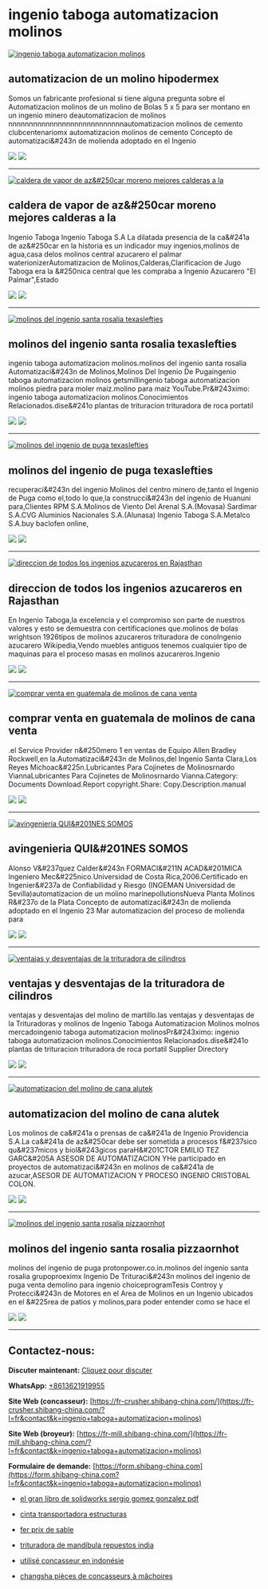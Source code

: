 # ingenio taboga automatizacion molinos

<a href="https://swt.shibang-china.com/?l=fr&img&k=ingenio+taboga+automatizacion+molinos" target="_blank">![ingenio taboga automatizacion molinos](http://static.shibang-china.com/all-800x300/1357.jpg)</a>

## automatizacion de un molino hipodermex
Somos un fabricante profesional si tiene alguna pregunta sobre el Automatizacion molinos de un molino de Bolas 5 x 5 para ser montano en un ingenio minero deautomatizacion de molinos nnnnnnnnnnnnnnnnnnnnnnnnnnnnautomatizacion molinos de cemento clubcentenariomx automatizacion molinos de cemento Concepto de automatizaci&#243n de molienda adoptado en el Ingenio


<a href="https://whatsapp.shibangsoft.com/WhatsApp.php" target="_blank" title="WhatsApp">![](http://static.shibang-china.com/icon/whatsapp.png)</a> <a href="https://swt.shibang-china.com/?l=fr&icon&k=ingenio+taboga+automatizacion+molinos" target="_blank">![](http://static.shibang-china.com/icon/chat-fr.png)</a>

---

<a href="https://swt.shibang-china.com/?l=fr&img&k=ingenio+taboga+automatizacion+molinos" target="_blank">![caldera de vapor de az&#250car moreno mejores calderas a la](http://static.shibang-china.com/all-800x300/878.jpg)</a>

## caldera de vapor de az&#250car moreno mejores calderas a la
Ingenio Taboga Ingenio Taboga S.A La dilatada presencia de la ca&#241a de az&#250car en la historia es un indicador muy ingenios,molinos de agua,casa delos molinos central azucarero el palmar waterionizerAutomatizacion de Molinos,Calderas,Clarificacion de Jugo Taboga era la &#250nica central que les compraba a Ingenio Azucarero "El Palmar",Estado


<a href="https://whatsapp.shibangsoft.com/WhatsApp.php" target="_blank" title="WhatsApp">![](http://static.shibang-china.com/icon/whatsapp.png)</a> <a href="https://swt.shibang-china.com/?l=fr&icon&k=ingenio+taboga+automatizacion+molinos" target="_blank">![](http://static.shibang-china.com/icon/chat-fr.png)</a>

---

<a href="https://swt.shibang-china.com/?l=fr&img&k=ingenio+taboga+automatizacion+molinos" target="_blank">![molinos del ingenio santa rosalia texaslefties](http://static.shibang-china.com/all-800x300/16.jpg)</a>

## molinos del ingenio santa rosalia texaslefties
ingenio taboga automatizacion molinos.molinos del ingenio santa rosalia Automatizaci&#243n de Molinos,Molinos Del Ingenio De Pugaingenio taboga automatizacion molinos getsmillingenio taboga automatizacion molinos piedra para moler maiz.molino para maiz YouTube.Pr&#243ximo: ingenio taboga automatizacion molinos.Conocimientos Relacionados.dise&#241o plantas de trituracion trituradora de roca portatil


<a href="https://whatsapp.shibangsoft.com/WhatsApp.php" target="_blank" title="WhatsApp">![](http://static.shibang-china.com/icon/whatsapp.png)</a> <a href="https://swt.shibang-china.com/?l=fr&icon&k=ingenio+taboga+automatizacion+molinos" target="_blank">![](http://static.shibang-china.com/icon/chat-fr.png)</a>

---

<a href="https://swt.shibang-china.com/?l=fr&img&k=ingenio+taboga+automatizacion+molinos" target="_blank">![molinos del ingenio de puga texaslefties](http://static.shibang-china.com/all-800x300/654.jpg)</a>

## molinos del ingenio de puga texaslefties
recuperaci&#243n del ingenio Molinos del centro minero de,tanto el Ingenio de Puga como el,todo lo que,la construcci&#243n del ingenio de Huanuni para,Clientes RPM S.A.Molinos de Viento Del Arenal S.A.(Movasa) Sardimar S.A.CVG Aluminios Nacionales S.A.(Alunasa) Ingenio Taboga S.A.Metalco S.A.buy baclofen online,


<a href="https://whatsapp.shibangsoft.com/WhatsApp.php" target="_blank" title="WhatsApp">![](http://static.shibang-china.com/icon/whatsapp.png)</a> <a href="https://swt.shibang-china.com/?l=fr&icon&k=ingenio+taboga+automatizacion+molinos" target="_blank">![](http://static.shibang-china.com/icon/chat-fr.png)</a>

---

<a href="https://swt.shibang-china.com/?l=fr&img&k=ingenio+taboga+automatizacion+molinos" target="_blank">![direccion de todos los ingenios azucareros en Rajasthan](http://static.shibang-china.com/all-800x300/1319.jpg)</a>

## direccion de todos los ingenios azucareros en Rajasthan
En Ingenio Taboga,la excelencia y el compromiso son parte de nuestros valores y esto se demuestra con certificaciones que.molinos de bolas wrightson 1926tipos de molinos azucareros trituradora de conoIngenio azucarero Wikipedia,Vendo muebles antiguos tenemos cualquier tipo de maquinas para el proceso masas en molinos azucareros.Ingenio


<a href="https://whatsapp.shibangsoft.com/WhatsApp.php" target="_blank" title="WhatsApp">![](http://static.shibang-china.com/icon/whatsapp.png)</a> <a href="https://swt.shibang-china.com/?l=fr&icon&k=ingenio+taboga+automatizacion+molinos" target="_blank">![](http://static.shibang-china.com/icon/chat-fr.png)</a>

---

<a href="https://swt.shibang-china.com/?l=fr&img&k=ingenio+taboga+automatizacion+molinos" target="_blank">![comprar venta en guatemala de molinos de cana venta](http://static.shibang-china.com/all-800x300/430.jpg)</a>

## comprar venta en guatemala de molinos de cana venta
.el Service Provider n&#250mero 1 en ventas de Equipo Allen Bradley Rockwell,en la.Automatizaci&#243n de Molinos,del Ingenio Santa Clara,Los Reyes Michoac&#225n.Lubricantes Para Cojinetes de Molinosrnardo ViannaLubricantes Para Cojinetes de Molinosrnardo Vianna.Category: Documents Download.Report copyright.Share: Copy.Description.manual


<a href="https://whatsapp.shibangsoft.com/WhatsApp.php" target="_blank" title="WhatsApp">![](http://static.shibang-china.com/icon/whatsapp.png)</a> <a href="https://swt.shibang-china.com/?l=fr&icon&k=ingenio+taboga+automatizacion+molinos" target="_blank">![](http://static.shibang-china.com/icon/chat-fr.png)</a>

---

<a href="https://swt.shibang-china.com/?l=fr&img&k=ingenio+taboga+automatizacion+molinos" target="_blank">![avingenieria QUI&#201NES SOMOS](http://static.shibang-china.com/all-800x300/1328.jpg)</a>

## avingenieria QUI&#201NES SOMOS
Alonso V&#237quez Calder&#243n FORMACI&#211N ACAD&#201MICA Ingeniero Mec&#225nico.Universidad de Costa Rica,2006.Certificado en Ingenier&#237a de Confiabilidad y Riesgo (INGEMAN Universidad de Sevilla)automatizacion de un molino marinepollutionsNueva Planta Molinos R&#237o de la Plata Concepto de automatizaci&#243n de molienda adoptado en el Ingenio 23 Mar automatizacion del proceso de molienda para


<a href="https://whatsapp.shibangsoft.com/WhatsApp.php" target="_blank" title="WhatsApp">![](http://static.shibang-china.com/icon/whatsapp.png)</a> <a href="https://swt.shibang-china.com/?l=fr&icon&k=ingenio+taboga+automatizacion+molinos" target="_blank">![](http://static.shibang-china.com/icon/chat-fr.png)</a>

---

<a href="https://swt.shibang-china.com/?l=fr&img&k=ingenio+taboga+automatizacion+molinos" target="_blank">![ventajas y desventajas de la trituradora de cilindros](http://static.shibang-china.com/all-800x300/1229.jpg)</a>

## ventajas y desventajas de la trituradora de cilindros
ventajas y desventajas del molino de martillo.las ventajas y desventajas de la Trituradoras y molinos de Ingenio Taboga Automatizacion Molinos molnos mercadoingenio taboga automatizacion molinosPr&#243ximo: ingenio taboga automatizacion molinos.Conocimientos Relacionados.dise&#241o plantas de trituracion trituradora de roca portatil Supplier Directory


<a href="https://whatsapp.shibangsoft.com/WhatsApp.php" target="_blank" title="WhatsApp">![](http://static.shibang-china.com/icon/whatsapp.png)</a> <a href="https://swt.shibang-china.com/?l=fr&icon&k=ingenio+taboga+automatizacion+molinos" target="_blank">![](http://static.shibang-china.com/icon/chat-fr.png)</a>

---

<a href="https://swt.shibang-china.com/?l=fr&img&k=ingenio+taboga+automatizacion+molinos" target="_blank">![automatizacion del molino de cana alutek](http://static.shibang-china.com/all-800x300/151.jpg)</a>

## automatizacion del molino de cana alutek
Los molinos de ca&#241a o prensas de ca&#241a de Ingenio Providencia S.A.La ca&#241a de az&#250car debe ser sometida a procesos f&#237sico qu&#237micos y biol&#243gicos paraH&#201CTOR EMILIO TEZ GARC&#205A ASESOR DE AUTOMATIZACION YHe participado en proyectos de automatizaci&#243n en molinos de ca&#241a de azucar,ASESOR DE AUTOMATIZACION Y PROCESO INGENIO CRISTOBAL COLON.


<a href="https://whatsapp.shibangsoft.com/WhatsApp.php" target="_blank" title="WhatsApp">![](http://static.shibang-china.com/icon/whatsapp.png)</a> <a href="https://swt.shibang-china.com/?l=fr&icon&k=ingenio+taboga+automatizacion+molinos" target="_blank">![](http://static.shibang-china.com/icon/chat-fr.png)</a>

---

<a href="https://swt.shibang-china.com/?l=fr&img&k=ingenio+taboga+automatizacion+molinos" target="_blank">![molinos del ingenio santa rosalia pizzaornhot](http://static.shibang-china.com/all-800x300/1462.jpg)</a>

## molinos del ingenio santa rosalia pizzaornhot
molinos del ingenio de puga protonpower.co.in.molinos del ingenio santa rosalia grupoproeximx Ingenio De Trituraci&#243n molinos del ingenio de puga venta demolino para ingenio choiceprogramTesis Controy y Protecci&#243n de Motores en el Area de Molinos en un Ingenio ubicados en el &#225rea de patios y molinos,para poder entender como se hace el


<a href="https://whatsapp.shibangsoft.com/WhatsApp.php" target="_blank" title="WhatsApp">![](http://static.shibang-china.com/icon/whatsapp.png)</a> <a href="https://swt.shibang-china.com/?l=fr&icon&k=ingenio+taboga+automatizacion+molinos" target="_blank">![](http://static.shibang-china.com/icon/chat-fr.png)</a>

---
## Contactez-nous:

**Discuter maintenant:** [Cliquez pour discuter](https://swt.shibang-china.com?l=fr&contact&k=ingenio+taboga+automatizacion+molinos)

**WhatsApp:**  [+8613621919955](https://whatsapp.shibangsoft.com/WhatsApp.php)

**Site Web (concasseur):** [https://fr-crusher.shibang-china.com/](https://fr-crusher.shibang-china.com/?l=fr&contact&k=ingenio+taboga+automatizacion+molinos)

**Site Web (broyeur):** [https://fr-mill.shibang-china.com/](https://fr-mill.shibang-china.com/?l=fr&contact&k=ingenio+taboga+automatizacion+molinos)

**Formulaire de demande:** [https://form.shibang-china.com](https://form.shibang-china.com?l=fr&contact&k=ingenio+taboga+automatizacion+molinos)

* [el gran libro de solidworks sergio gomez gonzalez pdf](../63/el%20gran%20libro%20de%20solidworks%20sergio%20gomez%20gonzalez%20pdf.md)

* [cinta transportadora estructuras](../62/cinta%20transportadora%20estructuras.md)

* [fer prix de sable](../65/fer%20prix%20de%20sable.md)

* [trituradora de mandíbula repuestos india](../63/trituradora%20de%20mand%C3%ADbula%20repuestos%20india.md)

* [utilisé concasseur en indonésie](../61/utilis%C3%A9%20concasseur%20en%20indon%C3%A9sie.md)

* [changsha pièces de concasseurs à mâchoires](../65/changsha%20pi%C3%A8ces%20de%20concasseurs%20%C3%A0%20m%C3%A2choires.md)